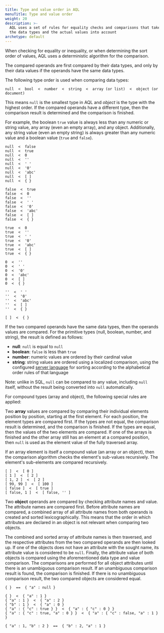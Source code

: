 ```yaml
---
title: Type and value order in AQL
menuTitle: Type and value order
weight: 20
description: >-
  AQL uses a set of rules for equality checks and comparisons that takes both
  the data types and the actual values into account
archetype: default
---
```

When checking for equality or inequality, or when determining the sort order of
values, AQL uses a deterministic algorithm for the comparison.

The compared operands are first compared by their data types, and only by their
data values if the operands have the same data types.

The following type order is used when comparing data types:

```
null  <  bool  <  number  <  string  <  array (or list)  <  object (or document)
```

This means `null` is the smallest type in AQL and *object* is the type with
the highest order. If the compared operands have a different type, then the
comparison result is determined and the comparison is finished.

For example, the boolean `true` value is always less than any numeric or
string value, any array (even an empty array), and any object. Additionally, any
string value (even an empty string) is always greater than any numeric
value and a boolean value (`true` and `false`).

```aql
null  <  false
null  <  true
null  <  0
null  <  ''
null  <  ' '
null  <  '0'
null  <  'abc'
null  <  [ ]
null  <  { }

false  <  true
false  <  0
false  <  ''
false  <  ' '
false  <  '0'
false  <  'abc'
false  <  [ ]
false  <  { }

true  <  0
true  <  ''
true  <  ' '
true  <  '0'
true  <  'abc'
true  <  [ ]
true  <  { }

0  <  ''
0  <  ' '
0  <  '0'
0  <  'abc'
0  <  [ ]
0  <  { }

''  <  ' '
''  <  '0'
''  <  'abc'
''  <  [ ]
''  <  { }

[ ]  <  { }
```

If the two compared operands have the same data types, then the operands values
are compared. For the primitive types (null, boolean, number, and string), the
result is defined as follows:

- **null**: `null` is equal to `null`
- **boolean**: `false` is less than `true`
- **number**: numeric values are ordered by their cardinal value
- **string**: string values are ordered using a localized comparison, using the configured
  [server language](../../components/arangodb-server/options.md#--default-language)
  for sorting according to the alphabetical order rules of that language

Note: unlike in SQL, `null` can be compared to any value, including `null`
itself, without the result being converted into `null` automatically.

For compound types (array and object), the following special rules are applied:

Two **array** values are compared by comparing their individual elements position by
position, starting at the first element. For each position, the element types
are compared first. If the types are not equal, the comparison result is
determined, and the comparison is finished. If the types are equal, then the
values of the two elements are compared. If one of the arrays is finished and
the other array still has an element at a compared position, then `null` is
used as the element value of the fully traversed array.

If an array element is itself a compound value (an array or an object), then the
comparison algorithm checks the element's sub-values recursively. The element's
sub-elements are compared recursively.

```aql
[ ]  <  [ 0 ]
[ 1 ]  <  [ 2 ]
[ 1, 2 ]  <  [ 2 ]
[ 99, 99 ]  <  [ 100 ]
[ false ]  <  [ true ]
[ false, 1 ]  <  [ false, '' ]
```

Two **object** operands are compared by checking attribute names and value. The
attribute names are compared first. Before attribute names are compared, a
combined array of all attribute names from both operands is created and sorted
lexicographically. This means that the order in which attributes are declared
in an object is not relevant when comparing two objects.

The combined and sorted array of attribute names is then traversed, and the
respective attributes from the two compared operands are then looked up. If one
of the objects does not have an attribute with the sought name, its attribute
value is considered to be `null`. Finally, the attribute value of both
objects is compared using the aforementioned data type and value comparison.
The comparisons are performed for all object attributes until there is an
unambiguous comparison result. If an unambiguous comparison result is found, the
comparison is finished. If there is no unambiguous comparison result, the two
compared objects are considered equal.

```aql
{ }  ==  { "a" : null }

{ }  <  { "a" : 1 }
{ "a" : 1 }  <  { "a" : 2 }
{ "b" : 1 }  <  { "a" : 0 }
{ "a" : { "c" : true } }  <  { "a" : { "c" : 0 } }
{ "a" : { "c" : true, "a" : 0 } }  <  { "a" : { "c" : false, "a" : 1 } }

{ "a" : 1, "b" : 2 }  ==  { "b" : 2, "a" : 1 }
```
